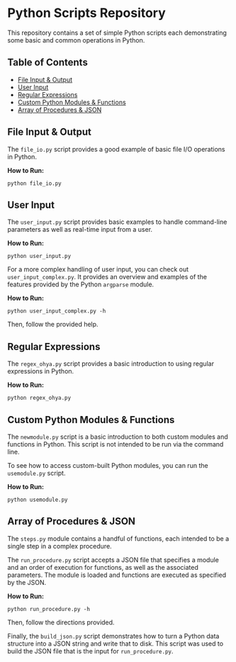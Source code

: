 # Python Scripts Repository

This repository contains a set of simple Python scripts each demonstrating some basic and common operations in Python. 

## Table of Contents
- [File Input & Output](#file-input--output)
- [User Input](#user-input)
- [Regular Expressions](#regular-expressions)
- [Custom Python Modules & Functions](#custom-python-modules--functions)
- [Array of Procedures & JSON](#array-of-procedures--json)

## File Input & Output

The `file_io.py` script provides a good example of basic file I/O operations in Python. 

**How to Run:**
```shell
python file_io.py
```

## User Input

The `user_input.py` script provides basic examples to handle command-line parameters as well as real-time input from a user.

**How to Run:**
```shell
python user_input.py
```

For a more complex handling of user input, you can check out `user_input_complex.py`. It provides an overview and examples of the features provided by the Python `argparse` module. 

**How to Run:**
```shell
python user_input_complex.py -h
```
Then, follow the provided help.

## Regular Expressions

The `regex_ohya.py` script provides a basic introduction to using regular expressions in Python. 

**How to Run:**
```shell
python regex_ohya.py
```

## Custom Python Modules & Functions

The `newmodule.py` script is a basic introduction to both custom modules and functions in Python. This script is not intended to be run via the command line.

To see how to access custom-built Python modules, you can run the `usemodule.py` script.

**How to Run:**
```shell
python usemodule.py
```

## Array of Procedures & JSON

The `steps.py` module contains a handful of functions, each intended to be a single step in a complex procedure.

The `run_procedure.py` script accepts a JSON file that specifies a module and an order of execution for functions, as well as the associated parameters. The module is loaded and functions are executed as specified by the JSON.

**How to Run:**
```shell
python run_procedure.py -h
```
Then, follow the directions provided.

Finally, the `build_json.py` script demonstrates how to turn a Python data structure into a JSON string and write that to disk. This script was used to build the JSON file that is the input for `run_procedure.py`.


